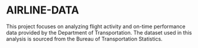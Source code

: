 # AIRLINE-DATA
This project focuses on analyzing flight activity and on-time performance data provided by the Department of Transportation. The dataset used in this analysis is sourced from the Bureau of Transportation Statistics.
